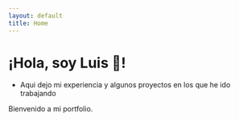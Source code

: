 ```yaml
---
layout: default
title: Home
---
```

<link rel="stylesheet" href="/assets/css/style.css">

# ¡Hola, soy Luis 👋!
- Aqui dejo mi experiencia y algunos proyectos en los que he ido trabajando

Bienvenido a mi portfolio.
